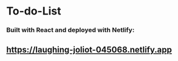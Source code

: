 # To-do-List

### Built with React and deployed with Netlify: 
## https://laughing-joliot-045068.netlify.app
